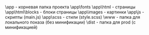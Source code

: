 \app - корневая папка проекта
\app\fonts 
\app\html - страницы
\app\html\blocks - блоки страницы
\app\images - картинки
\app\js - скрипты (main.js)
\app\scss - стили (style.scss)
\www - папка для локального показа (без минификации)
\dist - папка для prod (с минификацией)